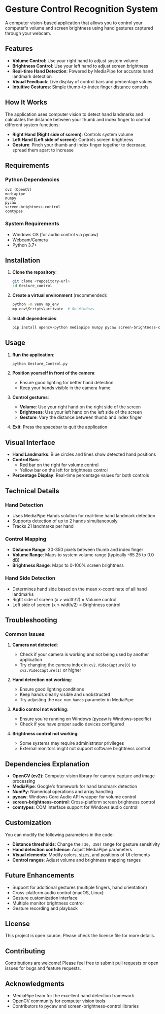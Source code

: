# Gesture Control Recognition System

A computer vision-based application that allows you to control your computer's volume and screen brightness using hand gestures captured through your webcam.

## Features

- **Volume Control**: Use your right hand to adjust system volume
- **Brightness Control**: Use your left hand to adjust screen brightness
- **Real-time Hand Detection**: Powered by MediaPipe for accurate hand landmark detection
- **Visual Feedback**: Live display of control bars and percentage values
- **Intuitive Gestures**: Simple thumb-to-index finger distance controls

## How It Works

The application uses computer vision to detect hand landmarks and calculates the distance between your thumb and index finger to control different system functions:

- **Right Hand (Right side of screen)**: Controls system volume
- **Left Hand (Left side of screen)**: Controls screen brightness
- **Gesture**: Pinch your thumb and index finger together to decrease, spread them apart to increase

## Requirements

### Python Dependencies

```
cv2 (OpenCV)
mediapipe
numpy
pycaw
screen-brightness-control
comtypes
```

### System Requirements

- Windows OS (for audio control via pycaw)
- Webcam/Camera
- Python 3.7+

## Installation

1. **Clone the repository**:
   ```bash
   git clone <repository-url>
   cd Gesture_control
   ```

2. **Create a virtual environment** (recommended):
   ```bash
   python -m venv mp_env
   mp_env\Scripts\activate  # On Windows
   ```

3. **Install dependencies**:
   ```bash
   pip install opencv-python mediapipe numpy pycaw screen-brightness-control comtypes
   ```

## Usage

1. **Run the application**:
   ```bash
   python Gesture_Control.py
   ```

2. **Position yourself in front of the camera**:
   - Ensure good lighting for better hand detection
   - Keep your hands visible in the camera frame

3. **Control gestures**:
   - **Volume**: Use your right hand on the right side of the screen
   - **Brightness**: Use your left hand on the left side of the screen
   - **Gesture**: Vary the distance between thumb and index finger

4. **Exit**: Press the spacebar to quit the application

## Visual Interface

- **Hand Landmarks**: Blue circles and lines show detected hand positions
- **Control Bars**: 
  - Red bar on the right for volume control
  - Yellow bar on the left for brightness control
- **Percentage Display**: Real-time percentage values for both controls

## Technical Details

### Hand Detection
- Uses MediaPipe Hands solution for real-time hand landmark detection
- Supports detection of up to 2 hands simultaneously
- Tracks 21 landmarks per hand

### Control Mapping
- **Distance Range**: 30-350 pixels between thumb and index finger
- **Volume Range**: Maps to system volume range (typically -65.25 to 0.0 dB)
- **Brightness Range**: Maps to 0-100% screen brightness

### Hand Side Detection
- Determines hand side based on the mean x-coordinate of all hand landmarks
- Right side of screen (x > width/2) = Volume control
- Left side of screen (x ≤ width/2) = Brightness control

## Troubleshooting

### Common Issues

1. **Camera not detected**:
   - Check if your camera is working and not being used by another application
   - Try changing the camera index in `cv2.VideoCapture(0)` to `cv2.VideoCapture(1)` or higher

2. **Hand detection not working**:
   - Ensure good lighting conditions
   - Keep hands clearly visible and unobstructed
   - Try adjusting the `max_num_hands` parameter in MediaPipe

3. **Audio control not working**:
   - Ensure you're running on Windows (pycaw is Windows-specific)
   - Check if you have proper audio devices configured

4. **Brightness control not working**:
   - Some systems may require administrator privileges
   - External monitors might not support software brightness control

## Dependencies Explanation

- **OpenCV (cv2)**: Computer vision library for camera capture and image processing
- **MediaPipe**: Google's framework for hand landmark detection
- **NumPy**: Numerical operations and array handling
- **pycaw**: Windows Core Audio API wrapper for volume control
- **screen-brightness-control**: Cross-platform screen brightness control
- **comtypes**: COM interface support for Windows audio control

## Customization

You can modify the following parameters in the code:

- **Distance thresholds**: Change the `[30, 350]` range for gesture sensitivity
- **Hand detection confidence**: Adjust MediaPipe parameters
- **Visual elements**: Modify colors, sizes, and positions of UI elements
- **Control ranges**: Adjust volume and brightness mapping ranges

## Future Enhancements

- Support for additional gestures (multiple fingers, hand orientation)
- Cross-platform audio control (macOS, Linux)
- Gesture customization interface
- Multiple monitor brightness control
- Gesture recording and playback

## License

This project is open source. Please check the license file for more details.

## Contributing

Contributions are welcome! Please feel free to submit pull requests or open issues for bugs and feature requests.

## Acknowledgments

- MediaPipe team for the excellent hand detection framework
- OpenCV community for computer vision tools
- Contributors to pycaw and screen-brightness-control libraries
